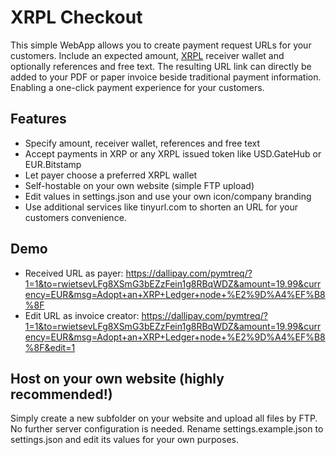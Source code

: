 # XRPL Checkout
This simple WebApp allows you to create payment request URLs for your customers. Include an expected amount, [XRPL](https://xrpl.org/) receiver wallet and optionally references and free text. The resulting URL link can directly be added to your PDF or paper invoice beside traditional payment information. Enabling a one-click payment experience for your customers.

## Features
- Specify amount, receiver wallet, references and free text
- Accept payments in XRP or any XRPL issued token like USD.GateHub or EUR.Bitstamp
- Let payer choose a preferred XRPL wallet
- Self-hostable on your own website (simple FTP upload)
- Edit values in settings.json and use your own icon/company branding
- Use additional services like tinyurl.com to shorten an URL for your customers convenience.

## Demo
- Received URL as payer: https://dallipay.com/pymtreq/?1=1&to=rwietsevLFg8XSmG3bEZzFein1g8RBqWDZ&amount=19.99&currency=EUR&msg=Adopt+an+XRP+Ledger+node+%E2%9D%A4%EF%B8%8F
- Edit URL as invoice creator: https://dallipay.com/pymtreq/?1=1&to=rwietsevLFg8XSmG3bEZzFein1g8RBqWDZ&amount=19.99&currency=EUR&msg=Adopt+an+XRP+Ledger+node+%E2%9D%A4%EF%B8%8F&edit=1

## Host on your own website (highly recommended!)
Simply create a new subfolder on your website and upload all files by FTP. No further server configuration is needed. Rename settings.example.json to settings.json and edit its values for your own purposes.